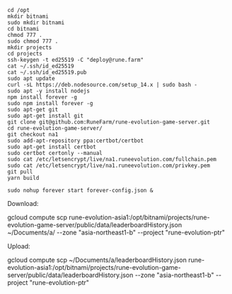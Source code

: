 ```
cd /opt
mkdir bitnami
sudo mkdir bitnami
cd bitnami
chmod 777 .
sudo chmod 777 .
mkdir projects
cd projects
ssh-keygen -t ed25519 -C "deploy@rune.farm"
cat ~/.ssh/id_ed25519
cat ~/.ssh/id_ed25519.pub
sudo apt update
curl -sL https://deb.nodesource.com/setup_14.x | sudo bash -
sudo apt -y install nodejs
npm install forever -g
sudo npm install forever -g
sudo apt-get git
sudo apt-get install git
git clone git@github.com:RuneFarm/rune-evolution-game-server.git
cd rune-evolution-game-server/
git checkout na1
sudo add-apt-repository ppa:certbot/certbot
sudo apt-get install certbot
sudo certbot certonly --manual
sudo cat /etc/letsencrypt/live/na1.runeevolution.com/fullchain.pem
sudo cat /etc/letsencrypt/live/na1.runeevolution.com/privkey.pem
git pull
yarn build

sudo nohup forever start forever-config.json &
```


Download:

gcloud compute scp rune-evolution-asia1:/opt/bitnami/projects/rune-evolution-game-server/public/data/leaderboardHistory.json ~/Documents/a/ --zone "asia-northeast1-b"  --project "rune-evolution-ptr"


Upload:

gcloud compute scp ~/Documents/a/leaderboardHistory.json rune-evolution-asia1:/opt/bitnami/projects/rune-evolution-game-server/public/data/leaderboardHistory.json --zone "asia-northeast1-b"  --project "rune-evolution-ptr"



